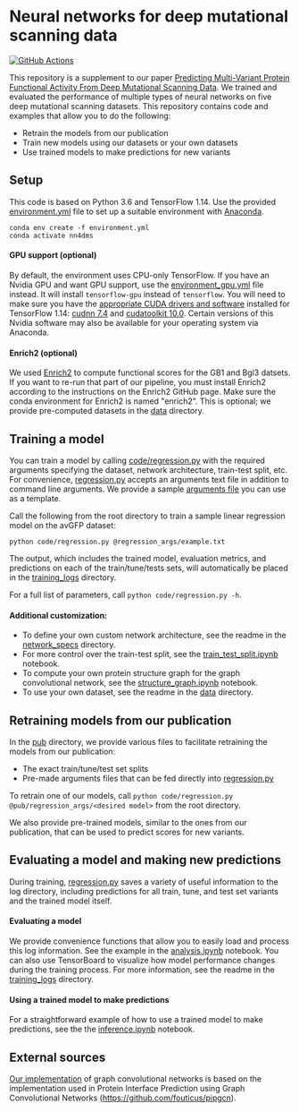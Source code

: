 # Neural networks for deep mutational scanning data
[![GitHub Actions](https://github.com/gitter-lab/nn4dms/workflows/Test/badge.svg)](https://github.com/gitter-lab/nn4dms/actions?query=workflow%3ATest)

This repository is a supplement to our paper [Predicting Multi-Variant Protein Functional Activity From Deep Mutational Scanning Data](https://github.com/samgelman/nn4dms).
We trained and evaluated the performance of multiple types of neural networks on five deep mutational scanning datasets.
This repository contains code and examples that allow you to do the following:
 - Retrain the models from our publication
 - Train new models using our datasets or your own datasets
 - Use trained models to make predictions for new variants
 
## Setup
This code is based on Python 3.6 and TensorFlow 1.14. 
Use the provided [environment.yml](environment.yml) file to set up a suitable environment with [Anaconda](https://www.anaconda.com).

```
conda env create -f environment.yml
conda activate nn4dms
```

#### GPU support (optional)
By default, the environment uses CPU-only TensorFlow.
If you have an Nvidia GPU and want GPU support, use the [environment_gpu.yml](environment_gpu.yml) file instead. It will install `tensorflow-gpu` instead of `tensorflow`. You will need to make sure you have the [appropriate CUDA drivers and software](https://www.tensorflow.org/install/source#gpu) installed for TensorFlow 1.14: [cudnn 7.4](https://developer.nvidia.com/rdp/cudnn-archive) and [cudatoolkit 10.0](https://developer.nvidia.com/cuda-10.0-download-archive). Certain versions of this Nvidia software may also be available for your operating system via Anaconda. 

#### Enrich2 (optional)
We used [Enrich2](https://github.com/FowlerLab/Enrich2) to compute functional scores for the GB1 and Bgl3 datsets. If you want to re-run that part of our pipeline, you must install Enrich2 according to the instructions on the Enrich2 GitHub page. Make sure the conda environment for Enrich2 is named "enrich2". This is optional; we provide pre-computed datasets in the [data](data) directory.

## Training a model
You can train a model by calling [code/regression.py](code/regression.py) with the required arguments specifying the dataset, network architecture, train-test split, etc.
For convenience, [regression.py](code/regression.py) accepts an arguments text file in addition to command line arguments. We provide a sample [arguments file](regression_args/example.txt) you can use as a template.

Call the following from the root directory to train a sample linear regression model on the avGFP dataset:
```
python code/regression.py @regression_args/example.txt 
```
The output, which includes the trained model, evaluation metrics, and predictions on each of the train/tune/tests sets, will automatically be placed in the [training_logs](output/training_logs) directory.

For a full list of parameters, call `python code/regression.py -h`.

#### Additional customization:
- To define your own custom network architecture, see the readme in the [network_specs](network_specs) directory.
- For more control over the train-test split, see the [train_test_split.ipynb](notebooks/train_test_split.ipynb) notebook.
- To compute your own protein structure graph for the graph convolutional network, see the [structure_graph.ipynb](notebooks/structure_graph.ipynb) notebook.
- To use your own dataset, see the readme in the [data](data) directory.

## Retraining models from our publication
In the [pub](pub) directory, we provide various files to facilitate retraining the models from our publication:
- The exact train/tune/test set splits
- Pre-made arguments files that can be fed directly into [regression.py](code/regression.py)

To retrain one of our models, call `python code/regression.py @pub/regression_args/<desired model>` from the root directory.

We also provide pre-trained models, similar to the ones from our publication, that can be used to predict scores for new variants. 

## Evaluating a model and making new predictions
During training, [regression.py](code/regression.py) saves a variety of useful information to the log directory, including predictions for all train, tune, and test set variants and the trained model itself. 

#### Evaluating a model
We provide convenience functions that allow you to easily load and process this log information. See the example in the [analysis.ipynb](notebooks/analysis.ipynb) notebook. You can also use TensorBoard to visualize how model performance changes during the training process. For more information, see the readme in the [training_logs](output/training_logs) directory.

#### Using a trained model to make predictions
For a straightforward example of how to use a trained model to make predictions, see the the [inference.ipynb](notebooks/inference.ipynb) notebook.



## External sources
[Our implementation](code/my_pipgcn.py) of graph convolutional networks is based on the implementation used in Protein Interface Prediction using Graph Convolutional Networks (https://github.com/fouticus/pipgcn). 

